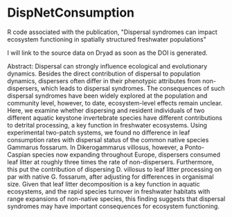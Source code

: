 # DispNetConsumption
R code associated with the publication, "Dispersal syndromes can impact ecosystem functioning in spatially structured freshwater populations"

I will link to the source data on Dryad as soon as the DOI is generated.

Abstract: Dispersal can strongly influence ecological and evolutionary dynamics. Besides the direct contribution of dispersal to population dynamics, dispersers often differ in their phenotypic attributes from non-dispersers, which leads to dispersal syndromes. The consequences of such dispersal syndromes have been widely explored at the population and community level, however, to date, ecosystem-level effects remain unclear. Here, we examine whether dispersing and resident individuals of two different aquatic keystone invertebrate species have different contributions to detrital processing, a key function in freshwater ecosystems. Using experimental two-patch systems, we found no difference in leaf consumption rates with dispersal status of the common native species Gammarus fossarum. In Dikerogammarus villosus, however, a Ponto-Caspian species now expanding throughout Europe, dispersers consumed leaf litter at roughly three times the rate of non-dispersers. Furthermore, this put the contribution of dispersing D. villosus to leaf litter processing on par with native G. fossarum, after adjusting for differences in organismal size. Given that leaf litter decomposition is a key function in aquatic ecosystems, and the rapid species turnover in freshwater habitats with range expansions of non-native species, this finding suggests that dispersal syndromes may have important consequences for ecosystem functioning. 
